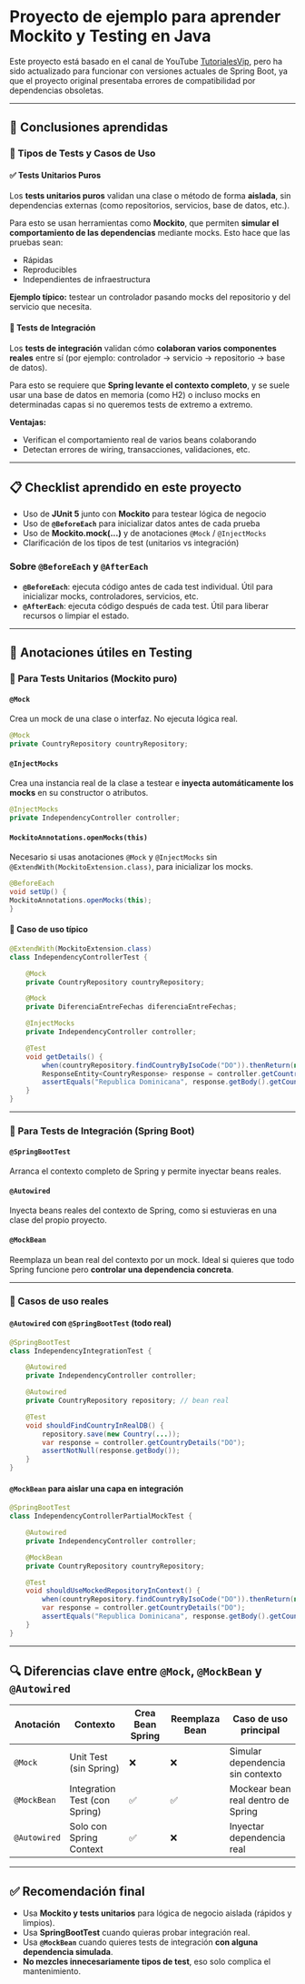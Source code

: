 # Proyecto de ejemplo para aprender Mockito y Testing en Java

Este proyecto está basado en el canal de YouTube [TutorialesVip](https://www.youtube.com/playlist?list=PL2z4kxQgmfSF6-yGrHPgCSrvUw3uFnunZ), pero ha sido actualizado para funcionar con versiones actuales de Spring Boot, ya que el proyecto original presentaba errores de compatibilidad por dependencias obsoletas.

---

## 🧠 Conclusiones aprendidas

### 🧪 Tipos de Tests y Casos de Uso

#### ✅ Tests Unitarios Puros

Los **tests unitarios puros** validan una clase o método de forma **aislada**, sin dependencias externas (como repositorios, servicios, base de datos, etc.).

Para esto se usan herramientas como **Mockito**, que permiten **simular el comportamiento de las dependencias** mediante mocks. Esto hace que las pruebas sean:

- Rápidas
- Reproducibles
- Independientes de infraestructura

**Ejemplo típico:** testear un controlador pasando mocks del repositorio y del servicio que necesita.

#### 🧩 Tests de Integración

Los **tests de integración** validan cómo **colaboran varios componentes reales** entre sí (por ejemplo: controlador → servicio → repositorio → base de datos).

Para esto se requiere que **Spring levante el contexto completo**, y se suele usar una base de datos en memoria (como H2) o incluso mocks en determinadas capas si no queremos tests de extremo a extremo.

**Ventajas:**

- Verifican el comportamiento real de varios beans colaborando
- Detectan errores de wiring, transacciones, validaciones, etc.

---

## 📋 Checklist aprendido en este proyecto

- Uso de **JUnit 5** junto con **Mockito** para testear lógica de negocio
- Uso de **`@BeforeEach`** para inicializar datos antes de cada prueba
- Uso de **Mockito.mock(...)** y de anotaciones `@Mock` / `@InjectMocks`
- Clarificación de los tipos de test (unitarios vs integración)

### Sobre `@BeforeEach` y `@AfterEach`

- **`@BeforeEach`**: ejecuta código antes de cada test individual. Útil para inicializar mocks, controladores, servicios, etc.
- **`@AfterEach`**: ejecuta código después de cada test. Útil para liberar recursos o limpiar el estado.

---

## 📌 Anotaciones útiles en Testing

### 🧪 Para Tests Unitarios (Mockito puro)

#### `@Mock`

Crea un mock de una clase o interfaz. No ejecuta lógica real.

````java
@Mock
private CountryRepository countryRepository;
````

#### `@InjectMocks`

Crea una instancia real de la clase a testear e **inyecta automáticamente los mocks** en su constructor o atributos.

````java
@InjectMocks
private IndependencyController controller;
````

#### `MockitoAnnotations.openMocks(this)`

Necesario si usas anotaciones `@Mock` y `@InjectMocks` sin `@ExtendWith(MockitoExtension.class)`, para inicializar los mocks.

````java
@BeforeEach
void setUp() {
MockitoAnnotations.openMocks(this);
}
````

#### 🧪 Caso de uso típico

````java
@ExtendWith(MockitoExtension.class)
class IndependencyControllerTest {

    @Mock
    private CountryRepository countryRepository;

    @Mock
    private DiferenciaEntreFechas diferenciaEntreFechas;

    @InjectMocks
    private IndependencyController controller;

    @Test
    void getDetails() {
        when(countryRepository.findCountryByIsoCode("DO")).thenReturn(new Country(...));
        ResponseEntity<CountryResponse> response = controller.getCountryDetails("DO");
        assertEquals("Republica Dominicana", response.getBody().getCountryName());
    }
}
````

---

### 🧩 Para Tests de Integración (Spring Boot)

#### `@SpringBootTest`

Arranca el contexto completo de Spring y permite inyectar beans reales.

#### `@Autowired`

Inyecta beans reales del contexto de Spring, como si estuvieras en una clase del propio proyecto.

#### `@MockBean`

Reemplaza un bean real del contexto por un mock. Ideal si quieres que todo Spring funcione pero **controlar una dependencia concreta**.

---

### 🧩 Casos de uso reales

#### `@Autowired` con `@SpringBootTest` (todo real)

````java
@SpringBootTest
class IndependencyIntegrationTest {

    @Autowired
    private IndependencyController controller;

    @Autowired
    private CountryRepository repository; // bean real

    @Test
    void shouldFindCountryInRealDB() {
        repository.save(new Country(...));
        var response = controller.getCountryDetails("DO");
        assertNotNull(response.getBody());
    }
}
````

#### `@MockBean` para aislar una capa en integración

````java
@SpringBootTest
class IndependencyControllerPartialMockTest {

    @Autowired
    private IndependencyController controller;

    @MockBean
    private CountryRepository countryRepository;

    @Test
    void shouldUseMockedRepositoryInContext() {
        when(countryRepository.findCountryByIsoCode("DO")).thenReturn(new Country(...));
        var response = controller.getCountryDetails("DO");
        assertEquals("Republica Dominicana", response.getBody().getCountryName());
    }
}
````

---

## 🔍 Diferencias clave entre `@Mock`, `@MockBean` y `@Autowired`

| Anotación     | Contexto                  | Crea Bean Spring | Reemplaza Bean | Caso de uso principal |
|---------------|---------------------------|------------------|----------------|------------------------|
| `@Mock`       | Unit Test (sin Spring)     | ❌               | ❌             | Simular dependencia sin contexto |
| `@MockBean`   | Integration Test (con Spring) | ✅               | ✅             | Mockear bean real dentro de Spring |
| `@Autowired`  | Solo con Spring Context     | ✅               | ❌             | Inyectar dependencia real |

---

## ✅ Recomendación final

- Usa **Mockito y tests unitarios** para lógica de negocio aislada (rápidos y limpios).
- Usa **SpringBootTest** cuando quieras probar integración real.
- Usa **`@MockBean`** cuando quieres tests de integración **con alguna dependencia simulada**.
- **No mezcles innecesariamente tipos de test**, eso solo complica el mantenimiento.
